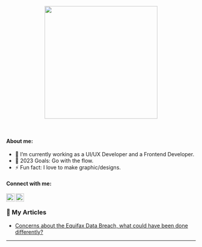 <p align="center"><img width="300px" height="300px" src="https://media.giphy.com/media/t3bYATTfKUOU5BVh2T/giphy.gif"/></p>
</br>

#### About me:

- 🌱 I’m currently working as a UI/UX Developer and a Frontend Developer.
- 🥅 2023 Goals: Go with the flow.
- ⚡ Fun fact: I love to make graphic/designs.



#### Connect with me:

[<img align="left" alt="linkedIn Logo | LinkedIn" width="22px" src="https://cdn.jsdelivr.net/npm/simple-icons@v3/icons/linkedin.svg" />][linkedin]
[<img align="left" alt="Instagram Logo | Instagram" width="22px" src="https://cdn.jsdelivr.net/npm/simple-icons@v3/icons/instagram.svg" />][instagram]

<br/>

### 📕 My Articles

<!-- BLOG-POST-LIST:START -->
- [Concerns about the Equifax Data Breach, what could have been done differently?](https://www.linkedin.com/pulse/concerns-equifax-data-breach-what-could-have-been-done-aaditya-dulal?trk=public_profile_article_view)
<!-- BLOG-POST-LIST:END -->


---

[instagram]: https://instagram.com/artdityadulal
[linkedin]: https://linkedin.com/in/aadityadulal
